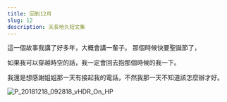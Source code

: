 ```yaml
---
title: 回到12月
slug: 12
description: 天長地久短文集
---
```


這一個故事我講了好多年，大概會講一輩子。
那個時候快要聖誕節了，

如果我可以穿越時空的話，我一定會回去抱那個時候的我一下。

我還是想感謝姐姐那一天有接起我的電話，不然我那一天不知道該怎麼辦才好。

![P_20181218_092818_vHDR_On_HP](https://e.brid.cf/i/2023/12/14/xkaqw4.webp)